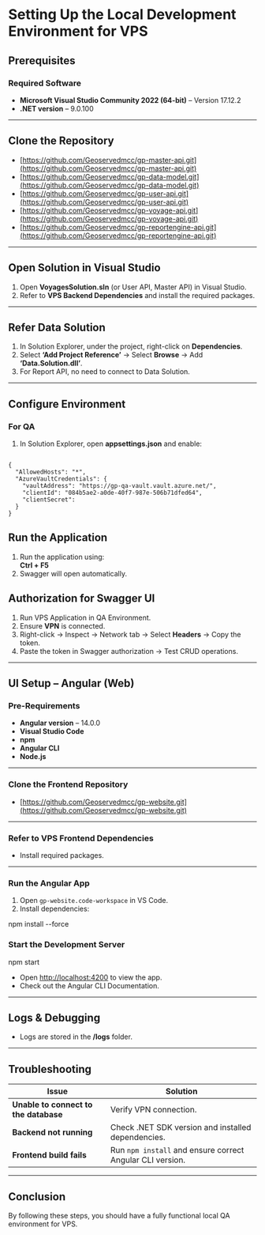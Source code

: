 # **Setting Up the Local Development Environment for VPS**

## **Prerequisites**

### **Required Software**
- **Microsoft Visual Studio Community 2022 (64-bit)** – Version 17.12.2  
- **.NET version** – 9.0.100  

---

## **Clone the Repository**
- [https://github.com/Geoservedmcc/gp-master-api.git](https://github.com/Geoservedmcc/gp-master-api.git)  
- [https://github.com/Geoservedmcc/gp-data-model.git](https://github.com/Geoservedmcc/gp-data-model.git)  
- [https://github.com/Geoservedmcc/gp-user-api.git](https://github.com/Geoservedmcc/gp-user-api.git)  
- [https://github.com/Geoservedmcc/gp-voyage-api.git](https://github.com/Geoservedmcc/gp-voyage-api.git)  
- [https://github.com/Geoservedmcc/gp-reportengine-api.git](https://github.com/Geoservedmcc/gp-reportengine-api.git)  

---

## **Open Solution in Visual Studio**
1. Open **VoyagesSolution.sln** (or User API, Master API) in Visual Studio.  
2. Refer to **VPS Backend Dependencies** and install the required packages.  

---

## **Refer Data Solution**
1. In Solution Explorer, under the project, right-click on **Dependencies**.  
2. Select **‘Add Project Reference’** → Select **Browse** → Add **‘Data.Solution.dll’**.  
3. For Report API, no need to connect to Data Solution.  

---

## **Configure Environment**
### **For QA**
1. In Solution Explorer, open **appsettings.json** and enable:
   
```

{
  "AllowedHosts": "*",
  "AzureVaultCredentials": {
    "vaultAddress": "https://gp-qa-vault.vault.azure.net/",
    "clientId": "084b5ae2-a0de-40f7-987e-506b71dfed64",
    "clientSecret": 
  }
}

```

## **Run the Application**
1. Run the application using:  
   **Ctrl + F5**  
2. Swagger will open automatically.  



## **Authorization for Swagger UI**
1. Run VPS Application in QA Environment.  
2. Ensure **VPN** is connected.  
3. Right-click → Inspect → Network tab → Select **Headers** → Copy the token.  
4. Paste the token in Swagger authorization → Test CRUD operations.  

---

## **UI Setup – Angular (Web)**
### **Pre-Requirements**
- **Angular version** – 14.0.0  
- **Visual Studio Code**  
- **npm**  
- **Angular CLI**  
- **Node.js**  

---

### **Clone the Frontend Repository**
- [https://github.com/Geoservedmcc/gp-website.git](https://github.com/Geoservedmcc/gp-website.git)  

---

### **Refer to VPS Frontend Dependencies**
- Install required packages.  

---

### **Run the Angular App**
1. Open `gp-website.code-workspace` in VS Code.  
2. Install dependencies:
   


npm install --force
### **Start the Development Server**



npm start
- Open [http://localhost:4200](http://localhost:4200) to view the app.  
- Check out the Angular CLI Documentation.  

---

## **Logs & Debugging**
- Logs are stored in the **/logs** folder.  

---

## **Troubleshooting**
| Issue | Solution |
|-------|----------|
| **Unable to connect to the database** | Verify VPN connection. |
| **Backend not running** | Check .NET SDK version and installed dependencies. |
| **Frontend build fails** | Run `npm install` and ensure correct Angular CLI version. |

---

## **Conclusion**
By following these steps, you should have a fully functional local QA environment for VPS.  
